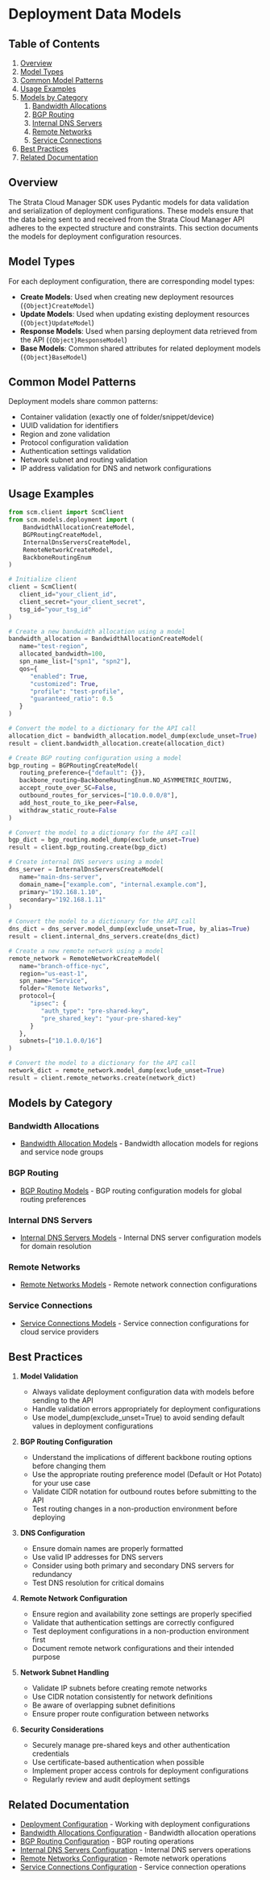 # Deployment Data Models

## Table of Contents

1. [Overview](#overview)
2. [Model Types](#model-types)
3. [Common Model Patterns](#common-model-patterns)
4. [Usage Examples](#usage-examples)
5. [Models by Category](#models-by-category)
   1. [Bandwidth Allocations](#bandwidth-allocations)
   2. [BGP Routing](#bgp-routing)
   3. [Internal DNS Servers](#internal-dns-servers)
   4. [Remote Networks](#remote-networks)
   5. [Service Connections](#service-connections)
6. [Best Practices](#best-practices)
7. [Related Documentation](#related-documentation)

## Overview

The Strata Cloud Manager SDK uses Pydantic models for data validation and serialization of deployment configurations. These models ensure that the data being sent to and received from the Strata Cloud Manager API adheres to the expected structure and constraints. This section documents the models for deployment configuration resources.

## Model Types

For each deployment configuration, there are corresponding model types:

- **Create Models**: Used when creating new deployment resources (`{Object}CreateModel`)
- **Update Models**: Used when updating existing deployment resources (`{Object}UpdateModel`)
- **Response Models**: Used when parsing deployment data retrieved from the API (`{Object}ResponseModel`)
- **Base Models**: Common shared attributes for related deployment models (`{Object}BaseModel`)

## Common Model Patterns

Deployment models share common patterns:

- Container validation (exactly one of folder/snippet/device)
- UUID validation for identifiers
- Region and zone validation
- Protocol configuration validation
- Authentication settings validation
- Network subnet and routing validation
- IP address validation for DNS and network configurations

## Usage Examples

<div class="termy">

<!-- termynal -->
```python
from scm.client import ScmClient
from scm.models.deployment import (
    BandwidthAllocationCreateModel, 
    BGPRoutingCreateModel, 
    InternalDnsServersCreateModel,
    RemoteNetworkCreateModel,
    BackboneRoutingEnum
)

# Initialize client
client = ScmClient(
   client_id="your_client_id",
   client_secret="your_client_secret",
   tsg_id="your_tsg_id"
)

# Create a new bandwidth allocation using a model
bandwidth_allocation = BandwidthAllocationCreateModel(
   name="test-region",
   allocated_bandwidth=100,
   spn_name_list=["spn1", "spn2"],
   qos={
      "enabled": True,
      "customized": True,
      "profile": "test-profile",
      "guaranteed_ratio": 0.5
   }
)

# Convert the model to a dictionary for the API call
allocation_dict = bandwidth_allocation.model_dump(exclude_unset=True)
result = client.bandwidth_allocation.create(allocation_dict)

# Create BGP routing configuration using a model
bgp_routing = BGPRoutingCreateModel(
   routing_preference={"default": {}},
   backbone_routing=BackboneRoutingEnum.NO_ASYMMETRIC_ROUTING,
   accept_route_over_SC=False,
   outbound_routes_for_services=["10.0.0.0/8"],
   add_host_route_to_ike_peer=False,
   withdraw_static_route=False
)

# Convert the model to a dictionary for the API call
bgp_dict = bgp_routing.model_dump(exclude_unset=True)
result = client.bgp_routing.create(bgp_dict)

# Create internal DNS servers using a model
dns_server = InternalDnsServersCreateModel(
   name="main-dns-server",
   domain_name=["example.com", "internal.example.com"],
   primary="192.168.1.10",
   secondary="192.168.1.11"
)

# Convert the model to a dictionary for the API call
dns_dict = dns_server.model_dump(exclude_unset=True, by_alias=True)
result = client.internal_dns_servers.create(dns_dict)

# Create a new remote network using a model
remote_network = RemoteNetworkCreateModel(
   name="branch-office-nyc",
   region="us-east-1",
   spn_name="Service",
   folder="Remote Networks",
   protocol={
      "ipsec": {
         "auth_type": "pre-shared-key",
         "pre_shared_key": "your-pre-shared-key"
      }
   },
   subnets=["10.1.0.0/16"]
)

# Convert the model to a dictionary for the API call
network_dict = remote_network.model_dump(exclude_unset=True)
result = client.remote_networks.create(network_dict)
```

</div>

## Models by Category

### Bandwidth Allocations

- [Bandwidth Allocation Models](bandwidth_allocation_models.md) - Bandwidth allocation models for regions and service node groups

### BGP Routing

- [BGP Routing Models](bgp_routing_models.md) - BGP routing configuration models for global routing preferences

### Internal DNS Servers

- [Internal DNS Servers Models](internal_dns_servers_models.md) - Internal DNS server configuration models for domain resolution

### Remote Networks

- [Remote Networks Models](remote_networks_models.md) - Remote network connection configurations

### Service Connections

- [Service Connections Models](service_connections_models.md) - Service connection configurations for cloud service providers

## Best Practices

1. **Model Validation**
   - Always validate deployment configuration data with models before sending to the API
   - Handle validation errors appropriately for deployment configurations
   - Use model_dump(exclude_unset=True) to avoid sending default values in deployment configurations

2. **BGP Routing Configuration**
   - Understand the implications of different backbone routing options before changing them
   - Use the appropriate routing preference model (Default or Hot Potato) for your use case
   - Validate CIDR notation for outbound routes before submitting to the API
   - Test routing changes in a non-production environment before deploying

3. **DNS Configuration**
   - Ensure domain names are properly formatted
   - Use valid IP addresses for DNS servers
   - Consider using both primary and secondary DNS servers for redundancy
   - Test DNS resolution for critical domains

4. **Remote Network Configuration**
   - Ensure region and availability zone settings are properly specified
   - Validate that authentication settings are correctly configured
   - Test deployment configurations in a non-production environment first
   - Document remote network configurations and their intended purpose

5. **Network Subnet Handling**
   - Validate IP subnets before creating remote networks
   - Use CIDR notation consistently for network definitions
   - Be aware of overlapping subnet definitions
   - Ensure proper route configuration between networks

6. **Security Considerations**
   - Securely manage pre-shared keys and other authentication credentials
   - Use certificate-based authentication when possible
   - Implement proper access controls for deployment configurations
   - Regularly review and audit deployment settings

## Related Documentation

- [Deployment Configuration](../../config/deployment/index.md) - Working with deployment configurations
- [Bandwidth Allocations Configuration](../../config/deployment/bandwidth_allocations.md) - Bandwidth allocation operations
- [BGP Routing Configuration](../../config/deployment/bgp_routing.md) - BGP routing operations
- [Internal DNS Servers Configuration](../../config/deployment/internal_dns_servers.md) - Internal DNS servers operations
- [Remote Networks Configuration](../../config/deployment/remote_networks.md) - Remote network operations
- [Service Connections Configuration](../../config/deployment/service_connections.md) - Service connection operations